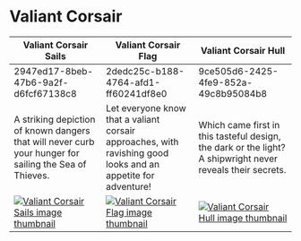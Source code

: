 # Valiant Corsair

| Valiant Corsair Sails | Valiant Corsair Flag | Valiant Corsair Hull |
| --------------------- | -------------------- | -------------------- |
| 2947ed17-8beb-47b6-9a2f-d6fcf67138c8 | 2dedc25c-b188-4764-afd1-ff60241df8e0 | 9ce505d6-2425-4fe9-852a-49c8b95084b8 |
| A striking depiction of known dangers that will never curb your hunger for sailing the Sea of Thieves. | Let everyone know that a valiant corsair approaches, with ravishing good looks and an appetite for adventure! | Which came first in this tasteful design, the dark or the light? A shipwright never reveals their secrets. |
| [![Valiant Corsair Sails image thumbnail](https://seaofthieves.wiki.gg/images/e/ee/Valiant_Corsair_Sails.png)](https://seaofthieves.wiki.gg/wiki/Valiant_Corsair_Sails) | [![Valiant Corsair Flag image thumbnail](https://seaofthieves.wiki.gg/images/6/68/Valiant_Corsair_Flag.png)](https://seaofthieves.wiki.gg/wiki/Valiant_Corsair_Flag) | [![Valiant Corsair Hull image thumbnail](https://seaofthieves.wiki.gg/images/2/23/Valiant_Corsair_Hull.png)](https://seaofthieves.wiki.gg/wiki/Valiant_Corsair_Hull) |
